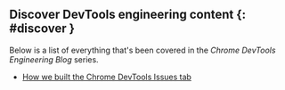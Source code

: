## Discover DevTools engineering content {: #discover }

Below is a list of everything that's been covered in the *Chrome DevTools Engineering Blog* series.


* [How we built the Chrome DevTools Issues tab](/web/updates/2020/08/issues-tab)
